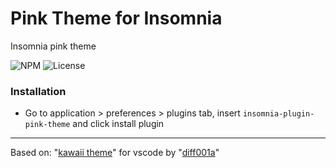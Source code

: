# Pink Theme for Insomnia
Insomnia pink theme

![NPM](https://img.shields.io/npm/v/insomnia-plugin-pink-theme?style=flat-square)
![License](https://img.shields.io/github/license/Lucas8x/insomnia-plugin-pink-theme?style=flat-square)

### Installation
* Go to application > preferences > plugins tab, insert `insomnia-plugin-pink-theme` and click install plugin

---

Based on: "[kawaii theme](https://github.com/diff001a/KawaiiTheme)" for vscode by "[diff001a](https://github.com/diff001a)"
